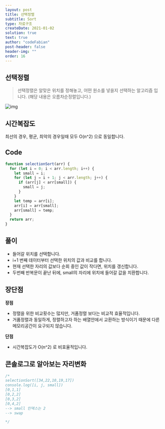 ```yaml
---
layout: post
title: 선택정렬
subtitle: Sort
type: 자료구조
createDate: 2021-01-02
solution: true
text: true
author: "codeFabian"
post-header: false
header-img: ""
order: 16
---
```


## 선택정렬

> 선택정렬은 알맞은 위치를 정해놓고, 어떤 원소를 넣을지 선택하는 알고리즘 입니다. (해당 내용은 오름차순정렬입니다.)

![img](https://upload.wikimedia.org/wikipedia/commons/9/94/Selection-Sort-Animation.gif)

## 시간복잡도

최선의 경우, 평균, 최악의 경우일때 모두 O(n^2) 으로 동일합니다.

## Code

```js
function selectionSort(arr) {
  for (let i = 0; i < arr.length; i++) {
    let small = i;
    for (let j = i + 1; j < arr.length; j++) {
      if (arr[j] < arr[small]) {
        small = j;
      }
    }
    let temp = arr[i];
    arr[i] = arr[small];
    arr[small] = temp;
  }
  return arr;
}
```

## 풀이

- 들어갈 위치를 선택합니다.
- i+1 번째 데이터부터 선택한 위치의 값과 비교를 합니다.
- 현재 선택한 자리의 값보다 순회 중인 값이 작다면, 위치를 갱신합니다.
- 두번째 반복문이 끝난 뒤에, small의 자리에 위치에 들어갈 값을 치환합니다.

## 장단점

**장점**

- 정렬을 위한 비교횟수는 많지만, 거품정렬 보다는 비교적 효율적입니다.
- 거품정렬과 동일하게, 정렬하고자 하는 배열안에서 교환하는 방식이기 때문에 다른 메모리공간이 요구되지 않습니다.

**단점**

- 시간복잡도가 O(n^2) 로 비효율적입니다.

## 콘솔로그로 알아보는 자리변화

```js
/*
selectionSort([34,22,10,19,17])
console.log([i, j, small])
[0,1,1]
[0,2,2]
[0,3,2]
[0,4,2]
--> small 인덱스는 2 
--> swap

*/
```
